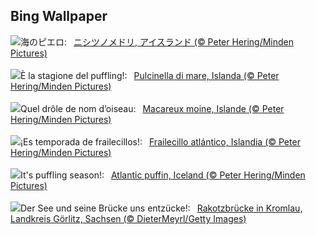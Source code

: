 ## Bing Wallpaper
![](https://www.bing.com/th?id=OHR.AtlanticPuffin_JA-JP0342843453_UHD.jpg&w=1000)海のピエロ:&nbsp;&ensp;[ニシツノメドリ, アイスランド (© Peter Hering/Minden Pictures)](https://www.bing.com/th?id=OHR.AtlanticPuffin_JA-JP0342843453_UHD.jpg)
<br><br/>
![](https://www.bing.com/th?id=OHR.AtlanticPuffin_IT-IT2092454905_UHD.jpg&w=1000)È la stagione del puffling!:&nbsp;&ensp;[Pulcinella di mare, Islanda (© Peter Hering/Minden Pictures)](https://www.bing.com/th?id=OHR.AtlanticPuffin_IT-IT2092454905_UHD.jpg)
<br><br/>
![](https://www.bing.com/th?id=OHR.AtlanticPuffin_FR-FR7137446812_UHD.jpg&w=1000)Quel drôle de nom d’oiseau:&nbsp;&ensp;[Macareux moine, Islande (© Peter Hering/Minden Pictures)](https://www.bing.com/th?id=OHR.AtlanticPuffin_FR-FR7137446812_UHD.jpg)
<br><br/>
![](https://www.bing.com/th?id=OHR.AtlanticPuffin_ES-ES5247855949_UHD.jpg&w=1000)¡Es temporada de frailecillos!:&nbsp;&ensp;[Frailecillo atlántico, Islandia (© Peter Hering/Minden Pictures)](https://www.bing.com/th?id=OHR.AtlanticPuffin_ES-ES5247855949_UHD.jpg)
<br><br/>
![](https://www.bing.com/th?id=OHR.AtlanticPuffin_EN-GB2052526705_UHD.jpg&w=1000)It's puffling season!:&nbsp;&ensp;[Atlantic puffin, Iceland (© Peter Hering/Minden Pictures)](https://www.bing.com/th?id=OHR.AtlanticPuffin_EN-GB2052526705_UHD.jpg)
<br><br/>
![](https://www.bing.com/th?id=OHR.Bogenbruecke_DE-DE4748287145_UHD.jpg&w=1000)Der See und seine Brücke uns entzücke!:&nbsp;&ensp;[Rakotzbrücke in Kromlau, Landkreis Görlitz, Sachsen (© DieterMeyrl/Getty Images)](https://www.bing.com/th?id=OHR.Bogenbruecke_DE-DE4748287145_UHD.jpg)
<br><br/>
